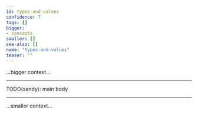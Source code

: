 ```yaml
---
id: types-and-values
confidence: 7
tags: []
bigger:
- concepts
smaller: []
see-also: []
name: "types-and-values"
teaser: ""
---
```



...bigger context...

---

TODO(sandy): main body

---

...smaller context...
